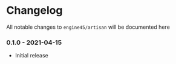 # Changelog 

All notable changes to `engine45/artisan` will be documented here 

### 0.1.0 - 2021-04-15

- Initial release
